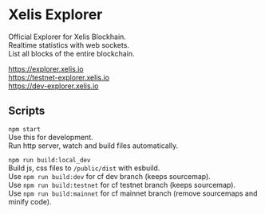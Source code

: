 # Xelis Explorer

Official Explorer for Xelis Blockhain.  
Realtime statistics with web sockets.  
List all blocks of the entire blockchain.  

<https://explorer.xelis.io>  
<https://testnet-explorer.xelis.io>  
<https://dev-explorer.xelis.io>  

## Scripts

`npm start`  
Use this for development.  
Run http server, watch and build files automatically.  

`npm run build:local_dev`  
Build js, css files to `/public/dist` with esbuild.  
Use `npm run build:dev` for cf dev branch (keeps sourcemap).  
Use `npm run build:testnet` for cf testnet branch (keeps sourcemap).  
Use `npm run build:mainnet` for cf mainnet branch (remove sourcemaps and minify code).  
